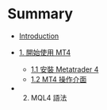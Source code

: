 # Summary

* [Introduction](README.md)

* [1. 開始使用 MT4](Chap1/1.0_Start.md)
   * [1.1 安裝 Metatrader 4](Chap1/1.1_InstallMt4.md)
   * [1.2 MT4 操作介面](Chap1/1.2_IntroductionMT4.md)

* 2. MQL4 語法
